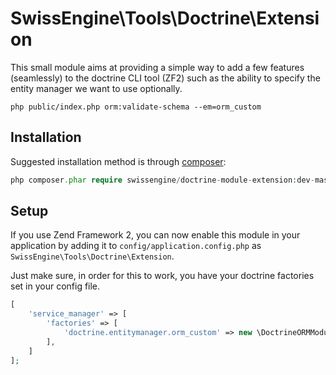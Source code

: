 SwissEngine\Tools\Doctrine\Extension
===============
This small module aims at providing a simple way to add a few features (seamlessly) to the doctrine CLI tool (ZF2) such as the ability to specify the entity manager we want to use optionally.

`php public/index.php orm:validate-schema --em=orm_custom`

Installation
------------

Suggested installation method is through [composer](http://getcomposer.org/):

```php
php composer.phar require swissengine/doctrine-module-extension:dev-master
```

Setup
-----

If you use Zend Framework 2, you can now enable this module in your application by adding it to `config/application.config.php` as `SwissEngine\Tools\Doctrine\Extension`.

Just make sure, in order for this to work, you have your doctrine factories set in your config file.
```php
[
    'service_manager' => [
        'factories' => [
            'doctrine.entitymanager.orm_custom' => new \DoctrineORMModule\Service\EntityManagerFactory('orm_custom'),
        ],
    ]
];
```